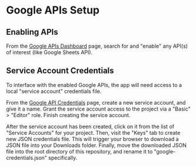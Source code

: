 

# Google APIs Setup

## Enabling APIs

From the [Google APIs Dashboard](https://console.cloud.google.com/apis/dashboard) page, search for and "enable" any API(s) of interest (like Google Sheets API).

## Service Account Credentials

To interface with the enabled Google APIs, the app will need access to a local "service account" credentials file.

From the [Google API Credentials](https://console.cloud.google.com/apis/credentials) page, create a new service account, and give it a name. Grant the service account access to the project via a "Basic" > "Editor" role. Finish creating the service account.

After the service account has been created, click on it from the list of "Service Accounts" for your project. Then, visit the "Keys" tab to create new JSON credentials file. This will trigger your browser to download a JSON file into your Downloads folder. Finally, move the downloaded JSON file into the root directory of this repository, and rename it to "google-credentials.json" specifically.
